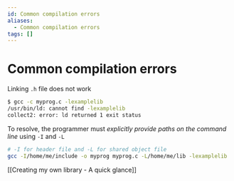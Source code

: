 ```yaml
---
id: Common compilation errors
aliases:
  - Common compilation errors
tags: []
---
```


# Common compilation errors

Linking `.h` file does not work

```bash
$ gcc -c myprog.c -lexamplelib
/usr/bin/ld: cannot find -lexamplelib
collect2: error: ld returned 1 exit status

```

To resolve, the programmer must _explicitly provide paths on the command line_ using `-I` and `-L`

```bash
# -I for header file and -L for shared object file
gcc -I/home/me/include -o myprog myprog.c -L/home/me/lib -lexamplelib
```

[[Creating my own library - A quick glance]]
